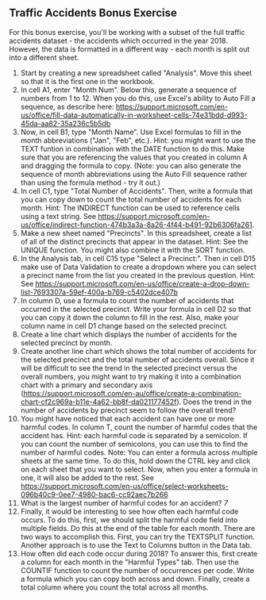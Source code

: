 ## Traffic Accidents Bonus Exercise

For this bonus exercise, you'll be working with a subset of the full traffic accidents dataset - the accidents which occurred in the year 2018. However, the data is formatted in a different way - each month is split out into a different sheet. 

1. Start by creating a new spreadsheet called "Analysis". Move this sheet so that it is the first one in the workbook.
2. In cell A1, enter "Month Num". Below this, generate a sequence of numbers from 1 to 12. When you do this, use Excel's ability to Auto Fill a sequence, as describe here: https://support.microsoft.com/en-us/office/fill-data-automatically-in-worksheet-cells-74e31bdd-d993-45da-aa82-35a236c5b5db 
3. Now, in cell B1, type "Month Name". Use Excel formulas to fill in the month abbreviations ("Jan", "Feb", etc.). Hint: you might want to use the TEXT funtion in combination with the DATE function to do this. Make sure that you are referencing the values that you created in column A and dragging the formula to copy. (Note: you can also generate the sequence of month abbreviations using the Auto Fill sequence rather than using the formula method - try it out.)
4. In cell C1, type "Total Number of Accidents". Then, write a formula that you can copy down to count the total number of accidents for each month. Hint: The INDIRECT function can be used to reference cells using a text string. See https://support.microsoft.com/en-us/office/indirect-function-474b3a3a-8a26-4f44-b491-92b6306fa261.
5. Make a new sheet named "Precincts". In this spreadsheet, create a list of all of the distinct precincts that appear in the dataset. Hint: See the UNIQUE function. You might also combine it with the SORT function.
6. In the Analysis tab, in cell C15 type "Select a Precinct:". Then in cell D15 make use of Data Validation to create a dropdown where you can select a precinct name from the list you created in the previous question. Hint: See https://support.microsoft.com/en-us/office/create-a-drop-down-list-7693307a-59ef-400a-b769-c5402dce407b 
7. In column D, use a formula to count the number of accidents that occurred in the selected precinct. Write your formula in cell D2 so that you can copy it down the column to fill in the rest. Also, make your column name in cell D1 change based on the selected precinct.
8. Create a line chart which displays the number of accidents for the selected precinct by month.
9. Create another line chart which shows the total number of accidents for the selected precinct and the total number of accidents overall. Since it will be difficult to see the trend in the selected precinct versus the overall numbers, you might want to try making it into a combination chart with a primary and secondary axis (https://support.microsoft.com/en-au/office/create-a-combination-chart-cf2c969a-b11e-4a62-bb8f-da021177452f). Does the trend in the number of accidents by precinct seem to follow the overall trend?
10. You might have noticed that each accident can have one or more harmful codes. In column T, count the number of harmful codes that the accident has. Hint: each harmful code is separated by a semicolon. If you can count the number of semicolons, you can use this to find the number of harmful codes. Note: You can enter a formula across multiple sheets at the same time. To do this, hold down the CTRL key and click on each sheet that you want to select. Now, when you enter a formula in one, it will also be added to the rest. See https://support.microsoft.com/en-us/office/select-worksheets-096b40c9-0ee7-4980-bac6-cc92aec7b266
11. What is the largest number of harmful codes for an accident? *7*
12. Finally, it would be interesting to see how often each harmful code occurs. To do this, first, we should split the harmful code field into multiple fields. Do this at the end of the table for each month. There are two ways to accomplish this. First, you can try the TEXTSPLIT function. Another approach is to use the Text to Columns button in the Data tab.
13. How often did each code occur during 2018? To answer this, first create a column for each month in the "Harmful Types" tab. Then use the COUNTIF function to count the number of occurrences per code. Write a formula which you can copy both across and down. Finally, create a total column where you count the total across all months. 
